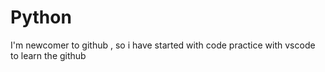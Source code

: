 # Python
I'm newcomer to github , so i have started with code practice with vscode to learn the github 
